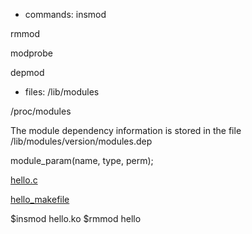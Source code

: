 * commands:
insmod

rmmod

modprobe

depmod

* files:
/lib/modules

/proc/modules

The module dependency information is stored in the file /lib/modules/version/modules.dep

module_param(name, type, perm);

[hello.c](hello.c)

[hello_makefile](hello_makefile)

$insmod hello.ko
$rmmod hello


